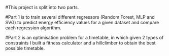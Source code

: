 #This project is split into two parts.

#Part 1 is to train several different regressors (Random Forest, MLP and SVG) to predict energy efficiency values for a given dataset and compare each regression algorithm.

#Part 2 is an optimisation problem for a timetable, in which given 2 types of constraints I built a fitness calculator and a hillclimber to obtain the best possible timetable.
 
